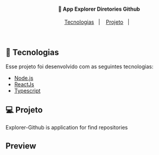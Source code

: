 

<h4 align="center">
  🚀 App Explorer Diretories Github
</h4>

<p align="center">
  <a href="#rocket-tecnologias">Tecnologias</a>&nbsp;&nbsp;&nbsp;|&nbsp;&nbsp;&nbsp;
  <a href="#-projeto">Projeto</a>&nbsp;&nbsp;&nbsp;|&nbsp;&nbsp;&nbsp;
</p>

<br>

## :rocket: Tecnologias

Esse projeto foi desenvolvido com as seguintes tecnologias:

- [Node.js](https://nodejs.org/en/)
- [ReactJs](https://reactjs.org)
- [Typescript](https://www.typescriptlang.org/)

## 💻 Projeto

Explorer-Github is application for find repositories

##  Preview

